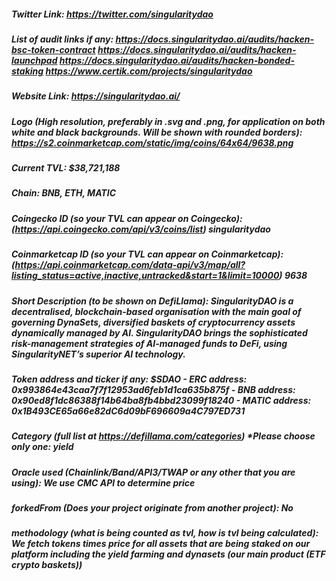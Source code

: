 ##### Twitter Link: https://twitter.com/singularitydao

##### List of audit links if any: https://docs.singularitydao.ai/audits/hacken-bsc-token-contract https://docs.singularitydao.ai/audits/hacken-launchpad https://docs.singularitydao.ai/audits/hacken-bonded-staking https://www.certik.com/projects/singularitydao

##### Website Link: https://singularitydao.ai/

##### Logo (High resolution, preferably in .svg and .png, for application on both white and black backgrounds. Will be shown with rounded borders): https://s2.coinmarketcap.com/static/img/coins/64x64/9638.png

##### Current TVL: $38,721,188

##### Chain: BNB, ETH, MATIC

##### Coingecko ID (so your TVL can appear on Coingecko): (https://api.coingecko.com/api/v3/coins/list) singularitydao

##### Coinmarketcap ID (so your TVL can appear on Coinmarketcap): (https://api.coinmarketcap.com/data-api/v3/map/all?listing_status=active,inactive,untracked&start=1&limit=10000) 9638

##### Short Description (to be shown on DefiLlama): SingularityDAO is a decentralised, blockchain-based organisation with the main goal of governing DynaSets, diversified baskets of cryptocurrency assets dynamically managed by AI. SingularityDAO brings the sophisticated risk-management strategies of AI-managed funds to DeFi, using SingularityNET’s superior AI technology.

##### Token address and ticker if any: $SDAO - ERC address: 0x993864e43caa7f7f12953ad6feb1d1ca635b875f - BNB address: 0x90ed8f1dc86388f14b64ba8fb4bbd23099f18240 - MATIC address: 0x1B493CE65a66e82dC6d09bF696609a4C797ED731

##### Category (full list at https://defillama.com/categories) \*Please choose only one: yield

##### Oracle used (Chainlink/Band/API3/TWAP or any other that you are using): We use CMC API to determine price

##### forkedFrom (Does your project originate from another project): No

##### methodology (what is being counted as tvl, how is tvl being calculated): We fetch tokens times price for all assets that are being staked on our platform including the yield farming and dynasets (our main product (ETF crypto baskets))
